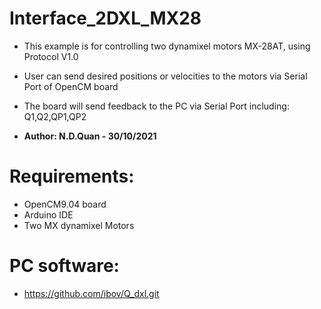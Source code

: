 # Interface_2DXL_MX28
- This example is for controlling two dynamixel motors MX-28AT, using Protocol V1.0
- User can send desired positions or velocities to the motors via Serial Port of OpenCM board
- The board will send feedback to the PC via Serial Port including: Q1,Q2,QP1,QP2

- **Author: N.D.Quan - 30/10/2021**

# Requirements:
- OpenCM9.04 board
- Arduino IDE
- Two MX dynamixel Motors
 
# PC software:
- https://github.com/ibov/Q_dxl.git
